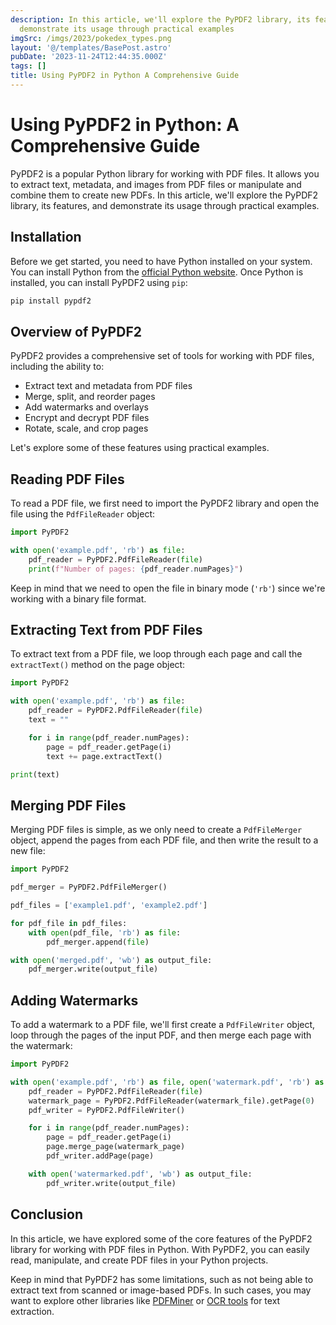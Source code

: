 ```yaml
---
description: In this article, we'll explore the PyPDF2 library, its features, and
  demonstrate its usage through practical examples
imgSrc: /imgs/2023/pokedex_types.png
layout: '@/templates/BasePost.astro'
pubDate: '2023-11-24T12:44:35.000Z'
tags: []
title: Using PyPDF2 in Python A Comprehensive Guide
---
```


# Using PyPDF2 in Python: A Comprehensive Guide

PyPDF2 is a popular Python library for working with PDF files. It allows you to extract text, metadata, and images from PDF files or manipulate and combine them to create new PDFs. In this article, we'll explore the PyPDF2 library, its features, and demonstrate its usage through practical examples.

## Installation

Before we get started, you need to have Python installed on your system. You can install Python from the [official Python website](https://www.python.org/downloads/). Once Python is installed, you can install PyPDF2 using `pip`:

```bash
pip install pypdf2
```

## Overview of PyPDF2

PyPDF2 provides a comprehensive set of tools for working with PDF files, including the ability to:

- Extract text and metadata from PDF files
- Merge, split, and reorder pages
- Add watermarks and overlays
- Encrypt and decrypt PDF files
- Rotate, scale, and crop pages

Let's explore some of these features using practical examples.

## Reading PDF Files

To read a PDF file, we first need to import the PyPDF2 library and open the file using the `PdfFileReader` object:

```python
import PyPDF2

with open('example.pdf', 'rb') as file:
    pdf_reader = PyPDF2.PdfFileReader(file)
    print(f"Number of pages: {pdf_reader.numPages}")
```

Keep in mind that we need to open the file in binary mode (`'rb'`) since we're working with a binary file format.

## Extracting Text from PDF Files

To extract text from a PDF file, we loop through each page and call the `extractText()` method on the page object:

```python
import PyPDF2

with open('example.pdf', 'rb') as file:
    pdf_reader = PyPDF2.PdfFileReader(file)
    text = ""

    for i in range(pdf_reader.numPages):
        page = pdf_reader.getPage(i)
        text += page.extractText()

print(text)
```

## Merging PDF Files

Merging PDF files is simple, as we only need to create a `PdfFileMerger` object, append the pages from each PDF file, and then write the result to a new file:

```python
import PyPDF2

pdf_merger = PyPDF2.PdfFileMerger()

pdf_files = ['example1.pdf', 'example2.pdf']

for pdf_file in pdf_files:
    with open(pdf_file, 'rb') as file:
        pdf_merger.append(file)

with open('merged.pdf', 'wb') as output_file:
    pdf_merger.write(output_file)
```

## Adding Watermarks

To add a watermark to a PDF file, we'll first create a `PdfFileWriter` object, loop through the pages of the input PDF, and then merge each page with the watermark:

```python
import PyPDF2

with open('example.pdf', 'rb') as file, open('watermark.pdf', 'rb') as watermark_file:
    pdf_reader = PyPDF2.PdfFileReader(file)
    watermark_page = PyPDF2.PdfFileReader(watermark_file).getPage(0)
    pdf_writer = PyPDF2.PdfFileWriter()

    for i in range(pdf_reader.numPages):
        page = pdf_reader.getPage(i)
        page.merge_page(watermark_page)
        pdf_writer.addPage(page)

    with open('watermarked.pdf', 'wb') as output_file:
        pdf_writer.write(output_file)
```

## Conclusion

In this article, we have explored some of the core features of the PyPDF2 library for working with PDF files in Python. With PyPDF2, you can easily read, manipulate, and create PDF files in your Python projects.

Keep in mind that PyPDF2 has some limitations, such as not being able to extract text from scanned or image-based PDFs. In such cases, you may want to explore other libraries like [PDFMiner](https://pdfminersix.readthedocs.io/en/latest/) or [OCR tools](https://tesseract-ocr.github.io/) for text extraction.